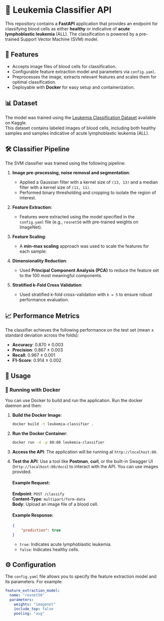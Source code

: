 # 🔬 Leukemia Classifier API

This repository contains a **FastAPI** application that provides an endpoint for classifying blood cells as either **healthy** or indicative of **acute lymphoblastic leukemia** (ALL). The classification is powered by a pre-trained Support Vector Machine (SVM) model.


## 🌟 Features

- Accepts image files of blood cells for classification.
- Configurable feature extraction model and parameters via `config.yaml`.
- Preprocesses the image, extracts relevant features and scales them for optimal classification.
- Deployable with **Docker** for easy setup and containerization.


## 📊 Dataset

The model was trained using the [Leukemia Classification Dataset](https://www.kaggle.com/datasets/andrewmvd/leukemia-classification) available on Kaggle.  
This dataset contains labeled images of blood cells, including both healthy samples and samples indicative of acute lymphoblastic leukemia (ALL).


## 🛠️ Classifier Pipeline

The SVM classifier was trained using the following pipeline:

1. **Image pre-processing, noise removal and segmentation**:
    - Applied a Gaussian filter with a kernel size of `(13, 13)` and a median filter with a kernel size of `(11, 11)`.
    - Performed binary thresholding and cropping to isolate the region of interest.
   
2. **Feature Extraction**:
    - Features were extracted using the model specified in the `config.yaml` file (e.g., `resnet50` with pre-trained weights on ImageNet).

3. **Feature Scaling**:
    - A **min-max scaling** approach was used to scale the features for each sample:

4. **Dimensionality Reduction**:
    - Used **Principal Component Analysis (PCA)** to reduce the feature set to the 100 most meaningful components.

5. **Stratified k-Fold Cross Validation**:
    - Used stratified k-fold cross-validation with `k = 5` to ensure robust performance evaluation.


## 📈 Performance Metrics

The classifier achieves the following performance on the test set (mean ± standard deviation across the folds):

- **Accuracy**: 0.870 ± 0.003  
- **Precision**: 0.867 ± 0.003  
- **Recall**: 0.967 ± 0.001  
- **F1-Score**: 0.914 ± 0.002  


## 🚀 Usage

### 🐳 Running with Docker

You can use Docker to build and run the application. Run the docker daemon and then:

1. **Build the Docker Image**:
    ```bash
    docker build -t leukemia-classifier .
    ```

2. **Run the Docker Container**:
    ```bash
    docker run -d -p 80:80 leukemia-classifier
    ```

3. **Access the API**:
    The application will be running at `http://localhost:80`.

4. **Test the API**:
    Use a tool like **Postman**, **curl**, or the built-in Swagger UI (`http://localhost:80/docs`) to interact with the API. You can use images provided.

    #### Example Request:
    **Endpoint**: `POST /classify`  
    **Content-Type**: `multipart/form-data`  
    **Body**: Upload an image file of a blood cell.

    #### Example Response:
    ```json
    {
        "prediction": true
    }
    ```
    - `true`: Indicates acute lymphoblastic leukemia.
    - `false`: Indicates healthy cells.


## ⚙️ Configuration

The `config.yaml` file allows you to specify the feature extraction model and its parameters. For example:
```yaml
feature_extraction_model:
  name: "resnet50"
  parameters:
    weights: "imagenet"
    include_top: false
    pooling: "avg"